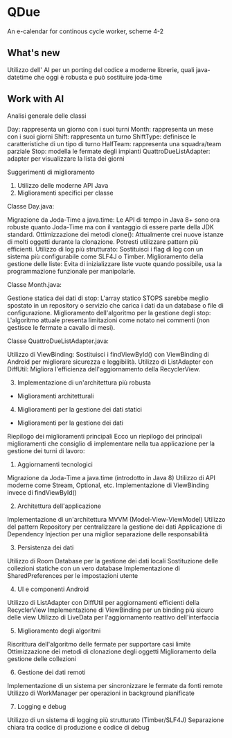 # QDue
An e-calendar for continous cycle worker, scheme 4-2

## What's new
Utilizzo dell' AI per un porting del codice a moderne librerie, quali java-datetime che oggi è robusta e può sostituire joda-time

## Work with AI
Analisi generale delle classi

Day: rappresenta un giorno con i suoi turni
Month: rappresenta un mese con i suoi giorni
Shift: rappresenta un turno
ShiftType: definisce le caratteristiche di un tipo di turno
HalfTeam: rappresenta una squadra/team parziale
Stop: modella le fermate degli impianti
QuattroDueListAdapter: adapter per visualizzare la lista dei giorni

Suggerimenti di miglioramento
1. Utilizzo delle moderne API Java
2. Miglioramenti specifici per classe


Classe Day.java:

Migrazione da Joda-Time a java.time: Le API di tempo in Java 8+ sono ora robuste quanto Joda-Time ma con il vantaggio di essere parte della JDK standard.
Ottimizzazione dei metodi clone(): Attualmente crei nuove istanze di molti oggetti durante la clonazione. Potresti utilizzare pattern più efficienti.
Utilizzo di log più strutturato: Sostituisci i flag di log con un sistema più configurabile come SLF4J o Timber.
Miglioramento della gestione delle liste: Evita di inizializzare liste vuote quando possibile, usa la programmazione funzionale per manipolarle.

Classe Month.java:

Gestione statica dei dati di stop: L'array statico STOPS sarebbe meglio spostato in un repository o servizio che carica i dati da un database o file di configurazione.
Miglioramento dell'algoritmo per la gestione degli stop: L'algoritmo attuale presenta limitazioni come notato nei commenti (non gestisce le fermate a cavallo di mesi).

Classe QuattroDueListAdapter.java:

Utilizzo di ViewBinding: Sostituisci i findViewById() con ViewBinding di Android per migliorare sicurezza e leggibilità.
Utilizzo di ListAdapter con DiffUtil: Migliora l'efficienza dell'aggiornamento della RecyclerView.

3. Implementazione di un'architettura più robusta

- Miglioramenti architetturali

4. Miglioramenti per la gestione dei dati statici

- Miglioramenti per la gestione dei dati

Riepilogo dei miglioramenti principali
Ecco un riepilogo dei principali miglioramenti che consiglio di implementare nella tua applicazione per la gestione dei turni di lavoro:
1. Aggiornamenti tecnologici

Migrazione da Joda-Time a java.time (introdotto in Java 8)
Utilizzo di API moderne come Stream, Optional, etc.
Implementazione di ViewBinding invece di findViewById()

2. Architettura dell'applicazione

Implementazione di un'architettura MVVM (Model-View-ViewModel)
Utilizzo del pattern Repository per centralizzare la gestione dei dati
Applicazione di Dependency Injection per una miglior separazione delle responsabilità

3. Persistenza dei dati

Utilizzo di Room Database per la gestione dei dati locali
Sostituzione delle collezioni statiche con un vero database
Implementazione di SharedPreferences per le impostazioni utente

4. UI e componenti Android

Utilizzo di ListAdapter con DiffUtil per aggiornamenti efficienti della RecyclerView
Implementazione di ViewBinding per un binding più sicuro delle view
Utilizzo di LiveData per l'aggiornamento reattivo dell'interfaccia

5. Miglioramento degli algoritmi

Riscrittura dell'algoritmo delle fermate per supportare casi limite
Ottimizzazione dei metodi di clonazione degli oggetti
Miglioramento della gestione delle collezioni

6. Gestione dei dati remoti

Implementazione di un sistema per sincronizzare le fermate da fonti remote
Utilizzo di WorkManager per operazioni in background pianificate

7. Logging e debug

Utilizzo di un sistema di logging più strutturato (Timber/SLF4J)
Separazione chiara tra codice di produzione e codice di debug
